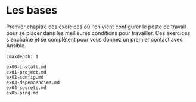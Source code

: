 # Les bases

Premier chapitre des exercices où l'on vient configurer le poste de travail pour se placer dans les 
meilleures conditions pour travailler. Ces exercices s'enchaîne et se complètent pour vous donnez 
un premier contact avec Ansible.

```{toctree}
:maxdepth: 1

ex00-install.md
ex01-project.md
ex02-config.md
ex03-dependencies.md
ex04-secrets.md
ex05-ping.md
```

